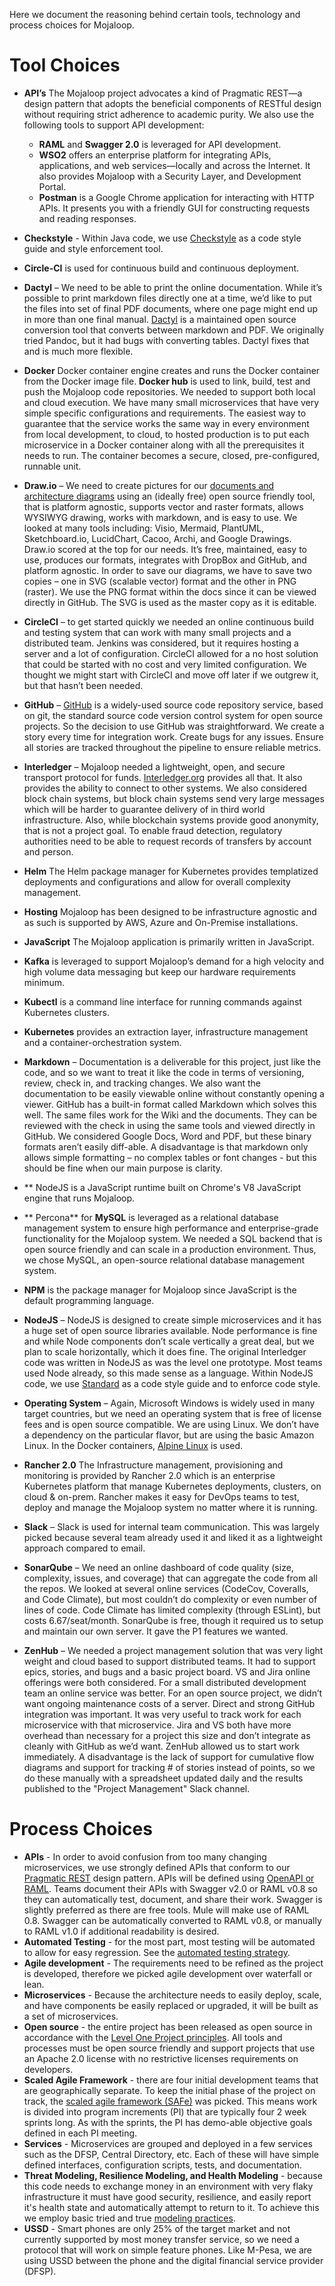 Here we document the reasoning behind certain tools, technology and process choices for Mojaloop.

# Tool Choices
* **API’s**  The Mojaloop project advocates a kind of Pragmatic REST—a design pattern that adopts the beneficial components of RESTful design without requiring strict adherence to academic purity.  We also use the following tools to support API development:
  * **RAML** and **Swagger 2.0** is leveraged for API development.
  * **WSO2** offers an enterprise platform for integrating APIs, applications, and web services—locally and across the Internet. It also provides Mojaloop with a Security Layer, and Development Portal.
  * **Postman** is a Google Chrome application for interacting with HTTP APIs.  It presents you with a friendly GUI for constructing requests and reading responses.
* **Checkstyle** - Within Java code, we use [Checkstyle](http://checkstyle.sourceforge.net/) as a code style guide and style enforcement tool.
* **Circle-CI** is used for continuous build and continuous deployment.
* **Dactyl** – We need to be able to print the online documentation. While it’s possible to print markdown files directly one at a time, we’d like to put the files into set of final PDF documents, where one page might end up in more than one final manual. [Dactyl](https://github.com/ripple/dactyl) is a maintained open source conversion tool that converts between markdown and PDF. We originally tried Pandoc, but it had bugs with converting tables. Dactyl fixes that and is much more flexible.
* **Docker**  Docker container engine creates and runs the Docker container from the Docker image file.  **Docker hub** is used to link, build, test and push the Mojaloop code repositories.  We needed to support both local and cloud execution. We have many small microservices that have very simple specific configurations and requirements. The easiest way to guarantee that the service works the same way in every environment from local development, to cloud, to hosted production is to put each microservice in a Docker container along with all the prerequisites it needs to run. The container becomes a secure, closed, pre-configured, runnable unit. 

* **Draw.io** – We need to create pictures for our [documents and architecture diagrams](https://github.com/mojaloop/Docs/wiki/Architecture-Documentation-Guidelines) using an (ideally free) open source friendly tool, that is platform agnostic, supports vector and raster formats, allows WYSIWYG drawing, works with markdown, and is easy to use. We looked at many tools including: Visio, Mermaid, PlantUML, Sketchboard.io, LucidChart, Cacoo, Archi, and Google Drawings. Draw.io scored at the top for our needs. It’s free, maintained, easy to use, produces our formats, integrates with DropBox and GitHub, and platform agnostic. In order to save our diagrams, we have to save two copies – one in SVG (scalable vector) format and the other in PNG (raster). We use the PNG format within the docs since it can be viewed directly in GitHub. The SVG is used as the master copy as it is editable. 
* **CircleCI** – to get started quickly we needed an online continuous build and testing system that can work with many small projects and a distributed team. Jenkins was considered, but it requires hosting a server and a lot of configuration. CircleCI allowed for a no host solution that could be started with no cost and very limited configuration. We thought we might start with CircleCI and move off later if we outgrew it, but that hasn’t been needed.
* **GitHub** – [GitHub](https://github.com/Mojaloop) is a widely-used source code repository service, based on git, the standard source code version control system for open source projects. So the decision to use GitHub was straightforward. We create a story every time for integration work. Create bugs for any issues. Ensure all stories are tracked throughout the pipeline to ensure reliable metrics.
* **Interledger** – Mojaloop needed a lightweight, open, and secure transport protocol for funds. [Interledger.org](http://Interledger.org) provides all that. It also provides the ability to connect to other systems. We also considered block chain systems, but block chain systems send very large messages which will be harder to guarantee delivery of in third world infrastructure. Also, while blockchain systems provide good anonymity, that is not a project goal. To enable fraud detection, regulatory authorities need to be able to request records of transfers by account and person.
* **Helm** The Helm package manager for Kubernetes provides templatized deployments and configurations and allow for overall complexity management.

* **Hosting**  Mojaloop has been designed to be infrastructure agnostic and as such is supported by AWS, Azure and On-Premise installations.
* **JavaScript** The Mojaloop application is primarily written in JavaScript.
* **Kafka** is leveraged to support Mojaloop’s demand for a high velocity and high volume data messaging but keep our hardware requirements minimum.

* **Kubectl** is a command line interface for running commands against Kubernetes clusters. 

* **Kubernetes** provides an extraction layer, infrastructure management and a container-orchestration system.  

* **Markdown** – Documentation is a deliverable for this project, just like the code, and so we want to treat it like the code in terms of versioning, review, check in, and tracking changes. We also want the documentation to be easily viewable online without constantly opening a viewer. GitHub has a built-in format called Markdown which solves this well. The same files work for the Wiki and the documents. They can be reviewed with the check in using the same tools and viewed directly in GitHub. We considered Google Docs, Word and PDF, but these binary formats aren’t easily diff-able. A disadvantage is that markdown only allows simple formatting – no complex tables or font changes - but this should be fine when our main purpose is clarity.
* ** NodeJS is a JavaScript runtime built on Chrome's V8 JavaScript engine that runs Mojaloop. 

* ** Percona** for **MySQL** is leveraged as a relational database management system to ensure high performance and enterprise-grade functionality for the Mojaloop system.  We needed a SQL backend that is open source friendly and can scale in a production environment. Thus, we chose MySQL, an open-source relational database management system.

* **NPM** is the package manager for Mojaloop since JavaScript is the default programming language. 

* **NodeJS** – NodeJS is designed to create simple microservices and it has a huge set of open source libraries available. Node performance is fine and while Node components don’t scale vertically a great deal, but we plan to scale horizontally, which it does fine. The original Interledger code was written in NodeJS as was the level one prototype. Most teams used Node already, so this made sense as a language.  Within NodeJS code, we use [Standard](https://www.npmjs.com/package/standard) as a code style guide and to enforce code style.

* **Operating System** – Again, Microsoft Windows is widely used in many target countries, but we need an operating system that is free of license fees and is open source compatible. We are using Linux. We don’t have a dependency on the particular flavor, but are using the basic Amazon Linux. In the Docker containers, [Alpine Linux](https://alpinelinux.org/) is used.
* **Rancher 2.0**  The Infrastructure management, provisioning and monitoring is provided by Rancher 2.0 which is an enterprise Kubernetes platform that manage Kubernetes deployments, clusters, on cloud & on-prem.  Rancher makes it easy for DevOps teams to test, deploy and manage the Mojaloop system no matter where it is running.
* **Slack** – Slack is used for internal team communication. This was largely picked because several team already used it and liked it as a lightweight approach compared to email. 
* **SonarQube** – We need an online dashboard of code quality (size, complexity, issues, and coverage) that can aggregate the code from all the repos. We looked at several online services (CodeCov, Coveralls, and Code Climate), but most couldn’t do complexity or even number of lines of code. Code Climate has limited complexity (through ESLint), but costs 6.67/seat/month. SonarQube is free, though it required us to setup and maintain our own server. It gave the P1 features we wanted. 
* **ZenHub** – We needed a project management solution that was very light weight and cloud based to support distributed teams. It had to support epics, stories, and bugs and a basic project board. VS and Jira online offerings were both considered.  For a small distributed development team an online service was better. For an open source project, we didn’t want ongoing maintenance costs of a server. Direct and strong GitHub integration was important. It was very useful to track work for each microservice with that microservice. Jira and VS both have more overhead than necessary for a project this size and don’t integrate as cleanly with GitHub as we’d want. ZenHub allowed us to start work immediately. A disadvantage is the lack of support for cumulative flow diagrams and support for tracking # of stories instead of points, so we do these manually with a spreadsheet updated daily and the results published to the "Project Management" Slack channel.

# Process Choices
* **APIs** - In order to avoid confusion from too many changing microservices, we use strongly defined APIs that conform to our [Pragmatic REST](Pragmatic-REST-Guidelines.md) design pattern. APIs will be defined using [OpenAPI or RAML](/Docs/wiki/API-Documentation.md). Teams document their APIs with Swagger v2.0 or RAML v0.8 so they can automatically test, document, and share their work. Swagger is slightly preferred as there are free tools. Mule will make use of RAML 0.8. Swagger can be automatically converted to RAML v0.8, or manually to RAML v1.0 if additional readability is desired.
* **Automated Testing** - for the most part, most testing will be automated to allow for easy regression. See the [automated testing strategy](https://github.com/mojaloop/Docs/wiki/Architecture-Documentation-Guidelines#second-round).
* **Agile development** - The requirements need to be refined as the project is developed, therefore we picked agile development over waterfall or lean.
* **Microservices** - Because the architecture needs to easily deploy, scale, and have components be easily replaced or upgraded, it will be built as a set of microservices. 
* **Open source** - the entire project has been released as open source in accordance with the [Level One Project principles](https://leveloneproject.org/wp-content/uploads/2016/03/L1P_Level-One-Principles-and-Perspective.pdf). All tools and processes must be open source friendly and support projects that use an Apache 2.0 license with no restrictive licenses requirements on developers.
* **Scaled Agile Framework** - there are four initial development teams that are geographically separate. To keep the initial phase of the project on track, the [scaled agile framework (SAFe)](www.scaledagileframework.com) was picked. This means work is divided into program increments (PI) that are typically four 2 week sprints long.  As with the sprints, the PI has demo-able objective goals defined in each PI meeting.
* **Services** - Microservices are grouped and deployed in a few services such as the DFSP, Central Directory, etc. Each of these will have simple defined interfaces, configuration scripts, tests, and documentation.
* **Threat Modeling, Resilience Modeling, and Health Modeling** - because this code needs to exchange money in an environment with very flaky infrastructure it must have good security, resilience, and easily report it's health state and automatically attempt to return to it. To achieve this we employ basic tried and true [modeling practices](https://github.com/mojaloop/Docs/wiki/Architecture-Documentation-Guidelines#second-round). 
* **USSD** - Smart phones are only 25% of the target market and not currently supported by most money transfer service, so we need a protocol that will work on simple feature phones. Like M-Pesa, we are using USSD between the phone and the digital financial service provider (DFSP).

